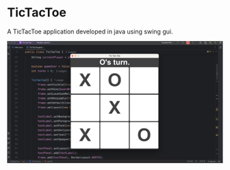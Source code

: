 # TicTacToe
A TicTacToe application developed in java using swing gui.

<img width="1465" src="https://github.com/harshhsaini/java-tic-tac-toe/blob/446eda00b4d7711e47987b045c83d34ef31190a4/screenshot.png"  />
